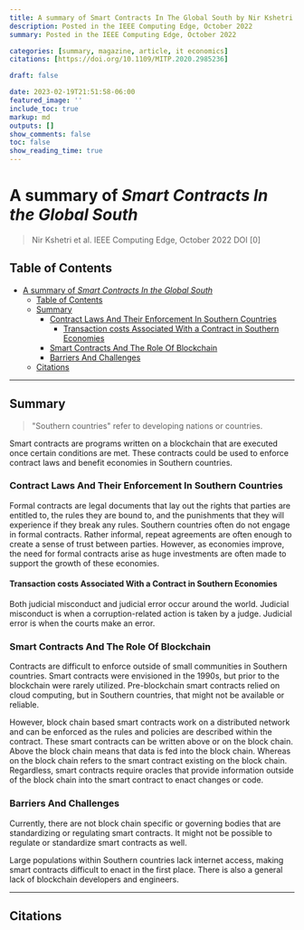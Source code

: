 ```yaml
---
title: A summary of Smart Contracts In The Global South by Nir Kshetri et al.
description: Posted in the IEEE Computing Edge, October 2022
summary: Posted in the IEEE Computing Edge, October 2022

categories: [summary, magazine, article, it economics]
citations: [https://doi.org/10.1109/MITP.2020.2985236]

draft: false

date: 2023-02-19T21:51:58-06:00
featured_image: ''
include_toc: true
markup: md
outputs: []
show_comments: false
toc: false
show_reading_time: true
---
```


# A summary of *Smart Contracts In the Global South*

> Nir Kshetri et al. IEEE Computing Edge, October 2022 DOI \[0\]

## Table of Contents

- [A summary of *Smart Contracts In the Global South*](#a-summary-of-smart-contracts-in-the-global-south)
  - [Table of Contents](#table-of-contents)
  - [Summary](#summary)
    - [Contract Laws And Their Enforcement In Southern Countries](#contract-laws-and-their-enforcement-in-southern-countries)
      - [Transaction costs Associated With a Contract in Southern Economies](#transaction-costs-associated-with-a-contract-in-southern-economies)
    - [Smart Contracts And The Role Of Blockchain](#smart-contracts-and-the-role-of-blockchain)
    - [Barriers And Challenges](#barriers-and-challenges)
  - [Citations](#citations)

______________________________________________________________________

## Summary

> "Southern countries" refer to developing nations or countries.

Smart contracts are programs written on a blockchain that are executed once
certain conditions are met. These contracts could be used to enforce contract
laws and benefit economies in Southern countries.

### Contract Laws And Their Enforcement In Southern Countries

Formal contracts are legal documents that lay out the rights that parties are
entitled to, the rules they are bound to, and the punishments that they will
experience if they break any rules. Southern countries often do not engage in
formal contracts. Rather informal, repeat agreements are often enough to create
a sense of trust between parties. However, as economies improve, the need for
formal contracts arise as huge investments are often made to support the growth
of these economies.

#### Transaction costs Associated With a Contract in Southern Economies

Both judicial misconduct and judicial error occur around the world. Judicial
misconduct is when a corruption-related action is taken by a judge. Judicial
error is when the courts make an error.

### Smart Contracts And The Role Of Blockchain

Contracts are difficult to enforce outside of small communities in Southern
countries. Smart contracts were envisioned in the 1990s, but prior to the
blockchain were rarely utilized. Pre-blockchain smart contracts relied on cloud
computing, but in Southern countries, that might not be available or reliable.

However, block chain based smart contracts work on a distributed network and can
be enforced as the rules and policies are described within the contract. These
smart contracts can be written above or on the block chain. Above the block
chain means that data is fed into the block chain. Whereas on the block chain
refers to the smart contract existing on the block chain. Regardless, smart
contracts require oracles that provide information outside of the block chain
into the smart contract to enact changes or code.

### Barriers And Challenges

Currently, there are not block chain specific or governing bodies that are
standardizing or regulating smart contracts. It might not be possible to
regulate or standardize smart contracts as well.

Large populations within Southern countries lack internet access, making smart
contracts difficult to enact in the first place. There is also a general lack of
blockchain developers and engineers.

______________________________________________________________________

## Citations
